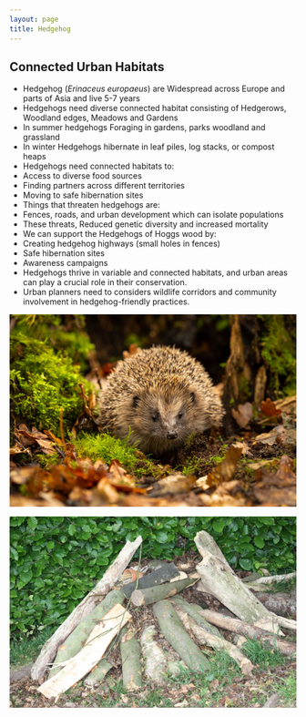 ```yaml
---
layout: page
title: Hedgehog
---
```


## Connected Urban Habitats 

* Hedgehog (_Erinaceus europaeus_) are Widespread across Europe and parts of Asia and live 5-7 years
* Hedgehogs need diverse connected habitat consisting of Hedgerows, Woodland edges, Meadows and Gardens
* In summer hedgehogs Foraging in gardens, parks woodland and grassland
* In winter Hedgehogs hibernate in leaf piles, log stacks, or compost heaps
* Hedgehogs need connected habitats to:
* Access to diverse food sources
* Finding partners across different territories
* Moving to safe hibernation sites
* Things that threaten hedgehogs are:
* Fences, roads, and urban development which can isolate populations
* These threats, Reduced genetic diversity and increased mortality
* We can support the Hedgehogs of Hoggs wood by:
* Creating hedgehog highways (small holes in fences)
* Safe hibernation sites
* Awareness campaigns
* Hedgehogs thrive in variable and connected habitats, and urban areas can play a crucial role in their conservation.
* Urban planners need to considers wildlife corridors and community involvement in hedgehog-friendly practices.

![hedgehog](/assets/images/hedgehog.jpeg)

![hedgehog home](/assets/images/hedgehog-home.jpeg)
